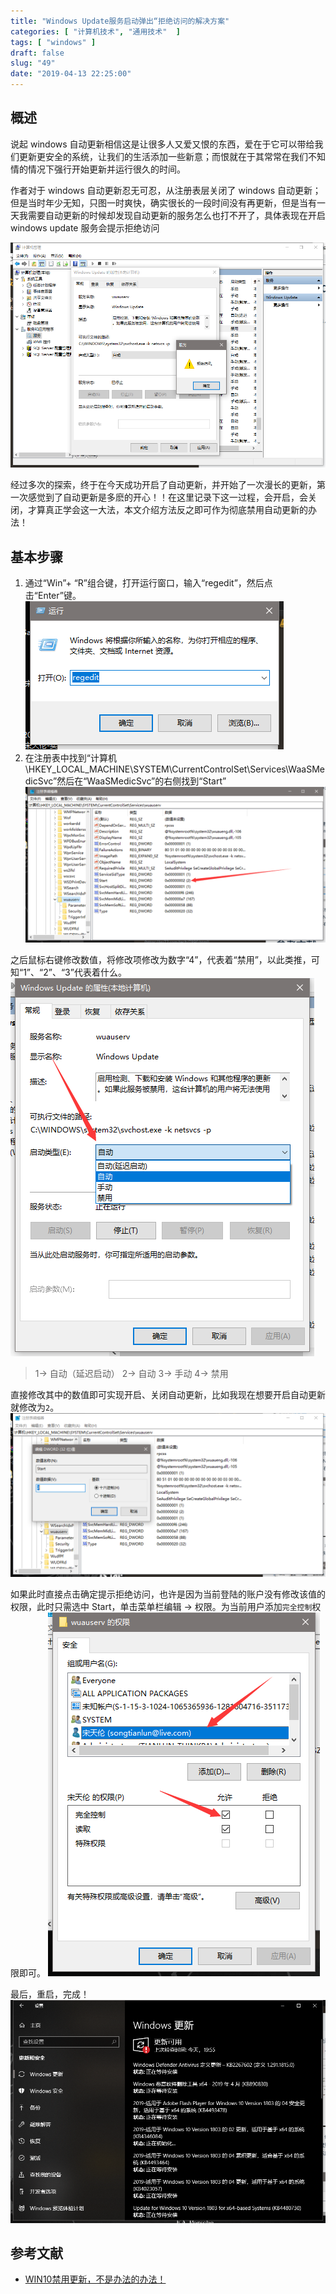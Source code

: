 ```yaml
---
title: "Windows Update服务启动弹出“拒绝访问的解决方案"
categories: [ "计算机技术", "通用技术"  ]
tags: [ "windows" ]
draft: false
slug: "49"
date: "2019-04-13 22:25:00"
---
```



## 概述

说起 windows 自动更新相信这是让很多人又爱又恨的东西，爱在于它可以带给我们更新更安全的系统，让我们的生活添加一些新意；而恨就在于其常常在我们不知情的情况下强行开始更新并运行很久的时间。

作者对于 windows 自动更新忍无可忍，从注册表层关闭了 windows 自动更新；但是当时年少无知，只图一时爽快，确实很长的一段时间没有再更新，但是当有一天我需要自动更新的时候却发现自动更新的服务怎么也打不开了，具体表现在开启 windows update 服务会提示拒绝访问

![](https://raw.githubusercontent.com/songtianlun/Image-Hosting/image/20190413122206.png)

经过多次的探索，终于在今天成功开启了自动更新，并开始了一次漫长的更新，第一次感觉到了自动更新是多麽的开心！！在这里记录下这一过程，会开启，会关闭，才算真正学会这一大法，本文介绍方法反之即可作为彻底禁用自动更新的办法！

<!--more-->

## 基本步骤

1. 通过“Win”+ “R”组合键，打开运行窗口，输入“regedit”，然后点击“Enter”键。
   ![](https://raw.githubusercontent.com/songtianlun/Image-Hosting/image/20190413221400.png)
2. 在注册表中找到“计算机\HKEY_LOCAL_MACHINE\SYSTEM\CurrentControlSet\Services\WaaSMedicSvc”然后在“WaaSMedicSvc”的右侧找到“Start”
   ![](https://raw.githubusercontent.com/songtianlun/Image-Hosting/image/20190413221452.png)

之后鼠标右键修改数值，将修改项修改为数字“4”，代表着“禁用”，以此类推，可知“1”、“2”、“3”代表着什么。
![](https://raw.githubusercontent.com/songtianlun/Image-Hosting/image/20190413221700.png)

> 1→ 自动（延迟启动）
> 2→ 自动
> 3→ 手动
> 4→ 禁用

直接修改其中的数值即可实现开启、关闭自动更新，比如我现在想要开启自动更新就修改为`2`。
![](https://raw.githubusercontent.com/songtianlun/Image-Hosting/image/20190413221845.png)

如果此时直接点击确定提示拒绝访问，也许是因为当前登陆的账户没有修改该值的权限，此时只需选中 Start，单击菜单栏编辑 → 权限。为当前用户添加`完全控制`权限即可。
![](https://raw.githubusercontent.com/songtianlun/Image-Hosting/image/20190413222139.png)

最后，重启，完成！
![](https://raw.githubusercontent.com/songtianlun/Image-Hosting/image/20190413222212.png)

## 参考文献

- [WIN10禁用更新，不是办法的办法！](https://yu72.com/tech/7890.html)

